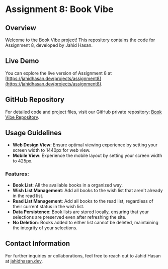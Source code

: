 # Assignment 8: Book Vibe

## Overview

Welcome to the Book Vibe project! This repository contains the code for Assignment 8, developed by Jahid Hasan.

## Live Demo

You can explore the live version of Assignment 8 at [https://jahidhasan.dev/projects/assignment8](https://jahidhasan.dev/projects/assignment8).

## GitHub Repository

For detailed code and project files, visit our GitHub private repository: [Book Vibe Repository](https://github.com/programming-hero-web-course-4/b9a8-book-vibe-jhs575).

## Usage Guidelines

- **Web Design View**: Ensure optimal viewing experience by setting your screen width to 1440px for web view.
- **Mobile View**: Experience the mobile layout by setting your screen width to 425px.

### Features:

- **Book List**: All the available books in a organized way.
- **Wish List Management**: Add all books to the wish list that aren't already in the read list.
- **Read List Management**: Add all books to the read list, regardless of their current status in the wish list.
- **Data Persistence**: Book lists are stored locally, ensuring that your selections are preserved even after refreshing the site.
- **No Deletion**: Books added to either list cannot be deleted, maintaining the integrity of your selections.

## Contact Information

For further inquiries or collaborations, feel free to reach out to Jahid Hasan at [jahidhasan.dev](https://www.jahidhasan.dev).
